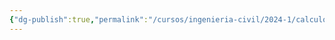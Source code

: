 ```yaml
---
{"dg-publish":true,"permalink":"/cursos/ingenieria-civil/2024-1/calculo-i/1-limites-y-continuidad/attachments/limites-notables-2024-03-18-12-21-20-excalidraw/","tags":["excalidraw"]}
---
```

<style> .container {font-family: sans-serif; text-align: center;} .button-wrapper button {z-index: 1;height: 40px; width: 100px; margin: 10px;padding: 5px;} .excalidraw .App-menu_top .buttonList { display: flex;} .excalidraw-wrapper { height: 800px; margin: 50px; position: relative;} :root[dir="ltr"] .excalidraw .layer-ui__wrapper .zen-mode-transition.App-menu_bottom--transition-left {transform: none;} </style><script src="https://cdn.jsdelivr.net/npm/react@17/umd/react.production.min.js"></script><script src="https://cdn.jsdelivr.net/npm/react-dom@17/umd/react-dom.production.min.js"></script><script type="text/javascript" src="https://cdn.jsdelivr.net/npm/@excalidraw/excalidraw@0/dist/excalidraw.production.min.js"></script><div id="Límites_notables_2024-03-18_1221.20.excalidraw.md"></div><script>(function(){const InitialData={"type":"excalidraw","version":2,"source":"https://github.com/zsviczian/obsidian-excalidraw-plugin/releases/tag/1.9.12","elements":[{"id":"EpScuSJAqsW3ZP2DnJUP_","type":"freedraw","x":-499.3333282470703,"y":-185.71353149414062,"width":46,"height":43.333343505859375,"angle":0,"strokeColor":"#1e1e1e","backgroundColor":"transparent","fillStyle":"hachure","strokeWidth":0.5,"strokeStyle":"solid","roughness":1,"opacity":20,"groupIds":[],"frameId":null,"roundness":null,"seed":628045903,"version":63,"versionNonce":527856559,"isDeleted":true,"boundElements":null,"updated":1710775584180,"link":null,"locked":false,"points":[[0,0],[0.6666717529296875,4],[1.3333282470703125,4.666656494140625],[2.6666717529296875,6],[5.3333282470703125,4.666656494140625],[7.3333282470703125,2],[8.666671752929688,-3.333343505859375],[8.666671752929688,-10.666671752929688],[6,-23.333343505859375],[2,-30.666671752929688],[0.6666717529296875,-31.333343505859375],[-0.6666717529296875,-32.66667175292969],[-1.3333282470703125,-33.333343505859375],[-0.6666717529296875,-31.333343505859375],[0,-27.333343505859375],[2,-17.333343505859375],[4.6666717529296875,-9.333343505859375],[9.333328247070312,-1.333343505859375],[14,6],[16.666671752929688,8.666656494140625],[18,10],[18.666671752929688,10],[18.666671752929688,8.666656494140625],[19.333328247070312,5.3333282470703125],[18.666671752929688,-0.6666717529296875],[18.666671752929688,-4.6666717529296875],[18,-6.6666717529296875],[18,-7.333343505859375],[18,-6],[18.666671752929688,-4.6666717529296875],[20,-0.6666717529296875],[21.333328247070312,2.666656494140625],[22.666671752929688,4.666656494140625],[24.666671752929688,6],[26,4.666656494140625],[27.333328247070312,2],[27.333328247070312,-1.333343505859375],[27.333328247070312,-4],[28,-4.6666717529296875],[28.666671752929688,-4],[30,-2],[31.333328247070312,1.3333282470703125],[32.66667175292969,5.3333282470703125],[34,7.3333282470703125],[34.66667175292969,8],[34.66667175292969,6],[34.66667175292969,2],[34,-2],[34,-4.6666717529296875],[34.66667175292969,-4.6666717529296875],[35.33332824707031,-3.333343505859375],[37.33332824707031,0.666656494140625],[38.66667175292969,3.3333282470703125],[40.66667175292969,5.3333282470703125],[42.66667175292969,6],[44.66667175292969,6.666656494140625],[44.66667175292969,6.666656494140625]],"pressures":[0.1318359375,0.1767578125,0.18359375,0.19140625,0.2021484375,0.212890625,0.2177734375,0.21875,0.2265625,0.248046875,0.2587890625,0.2783203125,0.29296875,0.3037109375,0.30859375,0.3173828125,0.3193359375,0.3212890625,0.322265625,0.3232421875,0.3232421875,0.322265625,0.3212890625,0.3212890625,0.3125,0.3076171875,0.302734375,0.3017578125,0.28515625,0.2841796875,0.2841796875,0.2841796875,0.28515625,0.2861328125,0.2880859375,0.2880859375,0.279296875,0.263671875,0.2568359375,0.2578125,0.2919921875,0.306640625,0.3115234375,0.3134765625,0.310546875,0.296875,0.2900390625,0.28515625,0.291015625,0.30859375,0.3388671875,0.359375,0.3623046875,0.3603515625,0.2890625,0.2080078125,0],"simulatePressure":false,"lastCommittedPoint":[44.66667175292969,6.666656494140625]},{"id":"tGDaIhxa9MzPTOsrUQjLE","type":"freedraw","x":-484,"y":-200.3802032470703,"width":2.6666717529296875,"height":0.6666717529296875,"angle":0,"strokeColor":"#1e1e1e","backgroundColor":"transparent","fillStyle":"hachure","strokeWidth":0.5,"strokeStyle":"solid","roughness":1,"opacity":20,"groupIds":[],"frameId":null,"roundness":null,"seed":1584974319,"version":13,"versionNonce":270475969,"isDeleted":true,"boundElements":null,"updated":1710775584180,"link":null,"locked":false,"points":[[0,0],[0.6666717529296875,0],[1.333343505859375,0],[2,0.6666717529296875],[2.6666717529296875,0.6666717529296875],[0,0]],"pressures":[0.3154296875,0.376953125,0.37890625,0.3505859375,0.341796875,0],"simulatePressure":false,"lastCommittedPoint":[2.6666717529296875,0.6666717529296875]},{"id":"UPqGCbowNe1Blzm8ypBZC","type":"freedraw","x":-504,"y":-145.71353149414062,"width":13.333343505859375,"height":14,"angle":0,"strokeColor":"#1e1e1e","backgroundColor":"transparent","fillStyle":"hachure","strokeWidth":0.5,"strokeStyle":"solid","roughness":1,"opacity":20,"groupIds":[],"frameId":null,"roundness":null,"seed":796449391,"version":16,"versionNonce":1592403407,"isDeleted":true,"boundElements":null,"updated":1710775584180,"link":null,"locked":false,"points":[[0,0],[0,0.666656494140625],[0.6666717529296875,0],[2,-0.6666717529296875],[4.6666717529296875,-4],[8.666671752929688,-8],[11.333343505859375,-10.666671752929688],[12.666671752929688,-12.666671752929688],[13.333343505859375,-13.333343505859375],[13.333343505859375,-13.333343505859375]],"pressures":[0.20703125,0.23046875,0.3251953125,0.345703125,0.3544921875,0.3583984375,0.3583984375,0.3271484375,0.3173828125,0],"simulatePressure":false,"lastCommittedPoint":[13.333343505859375,-13.333343505859375]},{"id":"RyFrlcjy_aHhMNvCjtSgF","type":"freedraw","x":-502.6666564941406,"y":-164.3802032470703,"width":17.333328247070312,"height":22.666671752929688,"angle":0,"strokeColor":"#1e1e1e","backgroundColor":"transparent","fillStyle":"hachure","strokeWidth":0.5,"strokeStyle":"solid","roughness":1,"opacity":20,"groupIds":[],"frameId":null,"roundness":null,"seed":1062299489,"version":15,"versionNonce":2022646433,"isDeleted":true,"boundElements":null,"updated":1710775584180,"link":null,"locked":false,"points":[[0,0],[0.666656494140625,1.3333282470703125],[1.3333282470703125,2.6666717529296875],[3.3333282470703125,7.3333282470703125],[7.3333282470703125,13.333328247070312],[14,20],[16.666656494140625,22],[17.333328247070312,22.666671752929688],[17.333328247070312,22.666671752929688]],"pressures":[0.23046875,0.2490234375,0.28125,0.314453125,0.3310546875,0.330078125,0.2607421875,0.240234375,0],"simulatePressure":false,"lastCommittedPoint":[17.333328247070312,22.666671752929688]},{"id":"ifRNmKkDS7yzcteWImjF4","type":"freedraw","x":-480.6666564941406,"y":-152.3802032470703,"width":16.666656494140625,"height":4,"angle":0,"strokeColor":"#1e1e1e","backgroundColor":"transparent","fillStyle":"hachure","strokeWidth":0.5,"strokeStyle":"solid","roughness":1,"opacity":20,"groupIds":[],"frameId":null,"roundness":null,"seed":2101324481,"version":17,"versionNonce":1969394671,"isDeleted":true,"boundElements":null,"updated":1710775584180,"link":null,"locked":false,"points":[[0,0],[-1.333343505859375,-0.6666717529296875],[-4,-0.6666717529296875],[-3.333343505859375,-0.6666717529296875],[-1.333343505859375,0],[4.666656494140625,2],[8.666656494140625,2.6666717529296875],[12,3.3333282470703125],[12.666656494140625,3.3333282470703125],[12,3.3333282470703125],[12,3.3333282470703125]],"pressures":[0.263671875,0.2900390625,0.369140625,0.3955078125,0.39453125,0.3955078125,0.3955078125,0.3876953125,0.3681640625,0.197265625,0],"simulatePressure":false,"lastCommittedPoint":[12,3.3333282470703125]},{"id":"sTmFI5I6nLN1QrQCqJ5a3","type":"freedraw","x":-463.3333282470703,"y":-142.3802032470703,"width":11.333328247070312,"height":12,"angle":0,"strokeColor":"#1e1e1e","backgroundColor":"transparent","fillStyle":"hachure","strokeWidth":0.5,"strokeStyle":"solid","roughness":1,"opacity":20,"groupIds":[],"frameId":null,"roundness":null,"seed":626714113,"version":23,"versionNonce":1991517825,"isDeleted":true,"boundElements":null,"updated":1710775584180,"link":null,"locked":false,"points":[[0,0],[-0.6666717529296875,0],[-2,0],[-4,0],[-5.3333282470703125,0],[-3.3333282470703125,-1.3333282470703125],[-0.6666717529296875,-2.6666717529296875],[2,-3.3333282470703125],[4.6666717529296875,-4],[6,-4.6666717529296875],[6,-6],[5.3333282470703125,-7.3333282470703125],[2.6666717529296875,-10.666671752929688],[0,-12],[-1.3333282470703125,-12],[-0.6666717529296875,-12],[-0.6666717529296875,-12]],"pressures":[0.3271484375,0.3505859375,0.375,0.4169921875,0.435546875,0.42578125,0.421875,0.4208984375,0.421875,0.4228515625,0.4228515625,0.421875,0.4267578125,0.43359375,0.43359375,0.3310546875,0],"simulatePressure":false,"lastCommittedPoint":[-0.6666717529296875,-12]},{"id":"TBmBvgw6C5eZfqbMcsii2","type":"freedraw","x":-438,"y":-141.71353149414062,"width":12,"height":15.333343505859375,"angle":0,"strokeColor":"#1e1e1e","backgroundColor":"transparent","fillStyle":"hachure","strokeWidth":0.5,"strokeStyle":"solid","roughness":1,"opacity":20,"groupIds":[],"frameId":null,"roundness":null,"seed":1276890337,"version":25,"versionNonce":451427855,"isDeleted":true,"boundElements":null,"updated":1710775584180,"link":null,"locked":false,"points":[[0,0],[-0.666656494140625,0],[-2.666656494140625,1.3333282470703125],[-4.666656494140625,2],[-7.3333282470703125,1.3333282470703125],[-10,-2],[-11.333328247070312,-4.6666717529296875],[-12,-8],[-12,-10.666671752929688],[-10.666656494140625,-12.666671752929688],[-8,-13.333343505859375],[-6,-13.333343505859375],[-3.3333282470703125,-10],[-2,-6],[-1.3333282470703125,-2],[-3.3333282470703125,0],[-5.3333282470703125,0],[-8,-1.333343505859375],[-8,-1.333343505859375]],"pressures":[0.2744140625,0.296875,0.353515625,0.37890625,0.390625,0.3935546875,0.3935546875,0.3935546875,0.392578125,0.3876953125,0.3798828125,0.3828125,0.3994140625,0.4130859375,0.421875,0.4189453125,0.36328125,0.234375,0],"simulatePressure":false,"lastCommittedPoint":[-8,-1.333343505859375]},{"id":"XschNhQFw6LyIEGX2jVpu","type":"freedraw","x":-365.33331298828125,"y":213.61981201171875,"width":53.33331298828125,"height":63.333343505859375,"angle":0,"strokeColor":"#1e1e1e","backgroundColor":"transparent","fillStyle":"hachure","strokeWidth":0.5,"strokeStyle":"solid","roughness":1,"opacity":100,"groupIds":[],"frameId":null,"roundness":null,"seed":1940350657,"version":12,"versionNonce":357412449,"isDeleted":true,"boundElements":null,"updated":1710775584180,"link":null,"locked":false,"points":[[0,0],[2.666656494140625,-4.66668701171875],[13.33331298828125,-18.66668701171875],[26,-33.33331298828125],[37.33331298828125,-45.333343505859375],[48.666656494140625,-58.66668701171875],[53.33331298828125,-63.333343505859375],[53.33331298828125,-63.333343505859375]],"pressures":[0.162109375,0.1630859375,0.1552734375,0.154296875,0.150390625,0.0849609375,0.0693359375,0],"simulatePressure":false,"lastCommittedPoint":[53.33331298828125,-63.333343505859375]},{"id":"z3b6ggNoCvBmNoMuv5g3P","type":"freedraw","x":-228,"y":61.61981201171875,"width":227.3333740234375,"height":148.00001525878906,"angle":0,"strokeColor":"#1e1e1e","backgroundColor":"transparent","fillStyle":"hachure","strokeWidth":0.5,"strokeStyle":"solid","roughness":1,"opacity":100,"groupIds":[],"frameId":null,"roundness":null,"seed":303907407,"version":18,"versionNonce":1890887393,"isDeleted":true,"boundElements":null,"updated":1710775583249,"link":null,"locked":false,"points":[[0,0],[6.66668701171875,-6.66668701171875],[6.66668701171875,-6],[52.66668701171875,-50],[70,-66],[89.33334350585938,-82],[115.3333740234375,-102.66668701171875],[134.66668701171875,-117.33334350585938],[158.66668701171875,-133.33334350585938],[174.66668701171875,-141.33334350585938],[189.3333740234375,-146.00001525878906],[202.66668701171875,-148.00001525878906],[218.66668701171875,-146.66668701171875],[227.3333740234375,-144.00001525878906],[227.3333740234375,-144.00001525878906]],"pressures":[0.0654296875,0.072265625,0.0810546875,0.0810546875,0.0810546875,0.08203125,0.0859375,0.0849609375,0.083984375,0.1015625,0.1435546875,0.15625,0.142578125,0.1005859375,0],"simulatePressure":false,"lastCommittedPoint":[227.3333740234375,-144.00001525878906]},{"id":"p7rfSlW3wDs07_7F7kBtk","type":"freedraw","x":-80,"y":59.61981201171875,"width":101.33331298828125,"height":131.33331298828125,"angle":0,"strokeColor":"#1e1e1e","backgroundColor":"transparent","fillStyle":"hachure","strokeWidth":0.5,"strokeStyle":"solid","roughness":1,"opacity":100,"groupIds":[],"frameId":null,"roundness":null,"seed":151700303,"version":20,"versionNonce":1408335119,"isDeleted":true,"boundElements":null,"updated":1710775582312,"link":null,"locked":false,"points":[[0,0],[-22.6666259765625,22.666656494140625],[-40,38.666656494140625],[-55.33331298828125,52.666656494140625],[-73.33331298828125,65.33331298828125],[-84.66665649414062,69.33331298828125],[-93.33331298828125,69.33331298828125],[-100.66665649414062,64.66665649414062],[-101.33331298828125,59.33331298828125],[-100,51.33331298828125],[-95.33331298828125,42.666656494140625],[-86,27.33331298828125],[-76.66665649414062,14.666656494140625],[-59.33331298828125,-3.333343505859375],[-44.6666259765625,-18.66668701171875],[-28,-36],[-6,-62],[-6,-62]],"pressures":[0.162109375,0.16015625,0.158203125,0.1650390625,0.1728515625,0.173828125,0.1435546875,0.1162109375,0.0947265625,0.0849609375,0.0986328125,0.1142578125,0.126953125,0.1337890625,0.1455078125,0.146484375,0.0732421875,0],"simulatePressure":false,"lastCommittedPoint":[-6,-62]}],"appState":{"theme":"light","viewBackgroundColor":"#ffffff","currentItemStrokeColor":"#1e1e1e","currentItemBackgroundColor":"transparent","currentItemFillStyle":"hachure","currentItemStrokeWidth":0.5,"currentItemStrokeStyle":"solid","currentItemRoughness":1,"currentItemOpacity":100,"currentItemFontFamily":1,"currentItemFontSize":20,"currentItemTextAlign":"left","currentItemStartArrowhead":null,"currentItemEndArrowhead":"arrow","scrollX":639,"scrollY":337.046875,"zoom":{"value":1},"currentItemRoundness":"round","gridSize":null,"currentStrokeOptions":null,"previousGridSize":null,"frameRendering":{"enabled":true,"clip":true,"name":true,"outline":true}},"files":{}};InitialData.scrollToContent=true;App=()=>{const e=React.useRef(null),t=React.useRef(null),[n,i]=React.useState({width:void 0,height:void 0});return React.useEffect(()=>{i({width:t.current.getBoundingClientRect().width,height:t.current.getBoundingClientRect().height});const e=()=>{i({width:t.current.getBoundingClientRect().width,height:t.current.getBoundingClientRect().height})};return window.addEventListener("resize",e),()=>window.removeEventListener("resize",e)},[t]),React.createElement(React.Fragment,null,React.createElement("div",{className:"excalidraw-wrapper",ref:t},React.createElement(ExcalidrawLib.Excalidraw,{ref:e,width:n.width,height:n.height,initialData:InitialData,viewModeEnabled:!0,zenModeEnabled:!0,gridModeEnabled:!1})))},excalidrawWrapper=document.getElementById("Límites_notables_2024-03-18_1221.20.excalidraw.md");ReactDOM.render(React.createElement(App),excalidrawWrapper);})();</script>